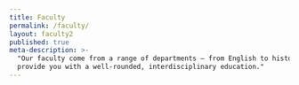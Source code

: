 ```yaml
---
title: Faculty
permalink: /faculty/
layout: faculty2
published: true
meta-description: >-
  "Our faculty come from a range of departments — from English to history — to
  provide you with a well-rounded, interdisciplinary education."
---
```

